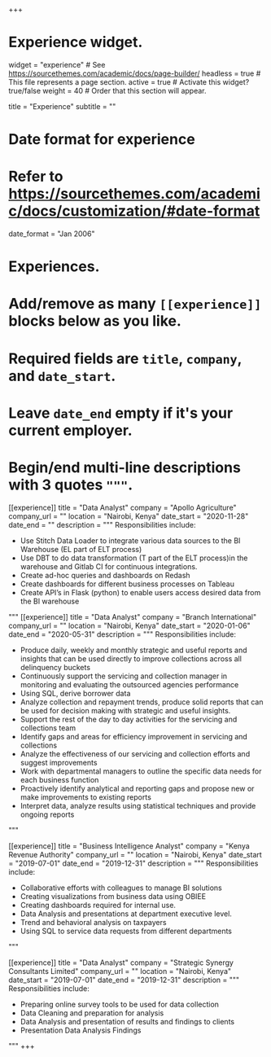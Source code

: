 +++
# Experience widget.
widget = "experience"  # See https://sourcethemes.com/academic/docs/page-builder/
headless = true  # This file represents a page section.
active = true # Activate this widget? true/false
weight = 40  # Order that this section will appear.

title = "Experience"
subtitle = ""

# Date format for experience
#   Refer to https://sourcethemes.com/academic/docs/customization/#date-format
date_format = "Jan 2006"

# Experiences.
#   Add/remove as many `[[experience]]` blocks below as you like.
#   Required fields are `title`, `company`, and `date_start`.
#   Leave `date_end` empty if it's your current employer.
#   Begin/end multi-line descriptions with 3 quotes `"""`.

[[experience]]
  title = "Data Analyst"
  company = "Apollo Agriculture"
  company_url = ""
  location = "Nairobi, Kenya"
  date_start = "2020-11-28"
  date_end = ""
  description = """
  Responsibilities include:
  
  * Use Stitch Data Loader to integrate various data sources to the BI Warehouse (EL part of ELT process)
  * Use DBT to do data transformation (T part of the ELT process)in the warehouse and Gitlab CI for continuous integrations.
  * Create ad-hoc queries and dashboards on Redash
  * Create dashboards for different business processes on Tableau
  * Create API’s in Flask (python) to enable users access desired data from the BI warehouse

  """
[[experience]]
  title = "Data Analyst"
  company = "Branch International"
  company_url = ""
  location = "Nairobi, Kenya"
  date_start = "2020-01-06"
  date_end = "2020-05-31"
  description = """
  Responsibilities include:
  
  * Produce daily, weekly and monthly strategic and useful reports and insights that can be used directly to improve collections across all delinquency buckets
  * Continuously support the servicing and collection manager in monitoring and evaluating the outsourced agencies performance
  * Using SQL, derive borrower data
  * Analyze collection and repayment trends, produce solid reports that can be used for decision making with strategic and useful insights.
  * Support the rest of the day to day activities for the servicing and collections team
  * Identify gaps and areas for efficiency improvement in servicing and collections
  * Analyze the effectiveness of our servicing and collection efforts and suggest improvements
  * Work with departmental managers to outline the specific data needs for each business function
  * Proactively identify analytical and reporting gaps and propose new or make improvements to existing reports
  * Interpret data, analyze results using statistical techniques and provide ongoing reports
  
  """

[[experience]]
  title = "Business Intelligence Analyst"
  company = "Kenya Revenue Authority"
  company_url = ""
  location = "Nairobi, Kenya"
  date_start = "2019-07-01"
  date_end = "2019-12-31"
  description = """
  Responsibilities include:
  
  * Collaborative efforts with colleagues to manage BI solutions
  * Creating visualizations from business data using OBIEE
  * Creating dashboards required for internal use.
  * Data Analysis and presentations at department executive level.
  * Trend and behavioral analysis on taxpayers
  * Using SQL to service data requests from different departments

  """

[[experience]]
  title = "Data Analyst"
  company = "Strategic Synergy Consultants Limited"
  company_url = ""
  location = "Nairobi, Kenya"
  date_start = "2019-07-01"
  date_end = "2019-12-31"
  description = """
  Responsibilities include:
  
  * Preparing online survey tools to be used for data collection
  * Data Cleaning and preparation for analysis
  * Data Analysis and presentation of results and findings to clients
  * Presentation Data Analysis Findings 
  
  """
+++
